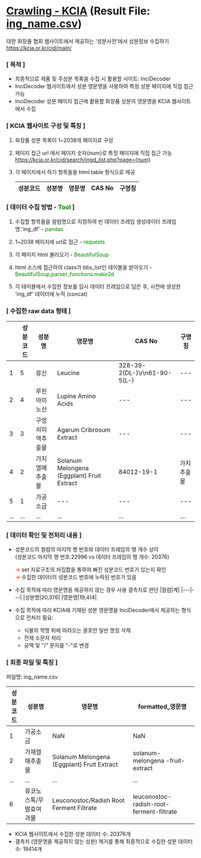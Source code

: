 # [Crawling - KCIA](/crawl/kcia.ipynb) (Result File: [ing_name.csv](//https://github.com/zb-dss-offline-1th/ml-repo-02/blob/main/data/ing_name.csv)) <br>
대한 화장품 협회 웹사이트에서 제공하는 '성분사전'에서 성분정보 수집하기<br>
https://kcia.or.kr/cid/main/

### [ 목적 ]
- 최종적으로 제품 및 주성분 목록을 수집 시 활용할 사이트: InciDecoder
- InciDecoder 웹사이트에서 성분 영문명을 사용하여 특정 성분 페이지에 직접 접근 가능
- InciDecoder 성분 페이지 접근에 활용할 화장품 성분의 영문명을 KCIA 웹사이트에서 수집 


### [ KCIA 웹사이트 구성 및 특징 ]
1. 화장품 성분 목록이 1~2038개 페이지로 구성
   
2. 페이지 접근 url 에서 페이지 숫자{num}로 특정 페이지에 직접 접근 가능
   https://kcia.or.kr/cid/search/ingd_list.php?page={num}
   
3. 각 페이지에서 하기 항목들을 html table 형식으로 제공<br>

   |성분코드|성분명|영문명|CAS No|구명칭|
   |---|---|---|---|---|

### [ 데이터 수집 방법 - <span style='color:green'>Tool</span> ]
1. 수집할 항목들을 컬럼명으로 지정하여 빈 데이터 프레임 생성데이터 프레임 명:'ing_df' - <span style='color: green'>pandas</span>
   
2. 1~2038 페이지에 url로 접근 - <span style='color: green'>requests</span>
   
3. 각 페이지 html 불러오기 - <span style='color: green'>BeautifulSoup</span>
   
4. html 소스에 접근하여 class가 bbs_list인 테이블을 받아오기 - <span style='color: green'>BeautifulSoup</span>,<span style='color: green'>parser_functions.make2d</span>
   
5. 각 테이블에서 수집한 정보를 임시 데이터 프레임으로 담은 후, 사전에 생성한 'ing_df' 데이터에 누적 (concat)

### [ 수집한 raw data 형태 ]

||성분코드|성분명|영문명|CAS No|구명칭|
|---|---|---|---|---|---|
|1|5|류신|Leucine|328-39-2(DL-)\r\n61-90-5(L-)|---|
|2|4|루핀아미노산|Lupine Amino Acids|---|---|
|3|3|구멍쇠미역추출물|Agarum Cribrosum Extract|---|---|
|4|2|가지열매추출물|Solanum Melongena (Eggplant) Fruit Extract|84012-19-1|가지추출물|---|---|
|5|1|가공소금|---|---|---|
|...|...|...|...|...|....|

### [ 데이터 확인 및 전처리 내용 ]
- 성분코드의 컬럼의 마지막 행 번호와 데이터 프레임의 행 개수 상이<br>(성분코드 마지막 행 번호:22996 vs 데이터 프레임의 행 개수: 20376)<br>
  
  <span style='color:red'>&rarr;</span> set 자료구조의 차집합을 통하여 빠진 성분코드 번호가 있는지 확인<br>
   <span style='color:red'>&rarr;</span> 수집한 데이터의 성분코드 번호에 누락된 번호가 있음<br>

- 수집 목적에 따라 영문명을 제공하지 않는 경우 사용 결측치로 판단
   |컬럼|계|
   |---|---|
   |성분명|20,376|
   |영문명|19,414|<br>

- 수집 목적에 따라 KCIA에 기재된 성분 영문명을 InciDecoder에서 제공하는 형식으로 전처리 필요:
  - 식물의 학명 뒤에 따라오는 괄호안 일반 명칭 삭제<ve>
  - 전체 소문자 처리
  - 공백 및 "/" 문자를 "-"로 변경
  
### [ 최종 파일 및 특징 ] 
파일명: ing_name.csv

|성분코드|성분명|영문명|formatted_영문명|
|---|---|---|---|
|1|가공소금|NaN|NaN|
|2|가재열매추출물|Solanum Melongena (Eggplant) Fruit Extract|solanum-melongena -fruit-extract|
|...|...|...|...|
|6|류코노스톡/무발효여과물|Leuconostoc/Radish Root Ferment Filtrate|leuconostoc-radish-root-ferment-filtrate|

- KCIA 웹사이트에서 수집한 성분 데이터 수: 20376개
- 결측치 (영문명을 제공하지 않는 성분) 제거를 통해 최종적으로 수집한 성분 데이터 수: 19414개

